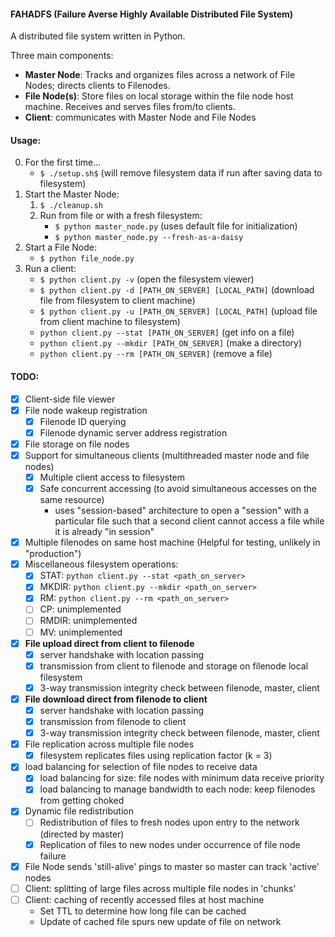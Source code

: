 #### __FAHADFS__ (Failure Averse Highly Available Distributed File System)


A distributed file system written in Python.

Three main components:
- __Master Node__: Tracks and organizes files across a network of File Nodes; directs clients to Filenodes.
- __File Node(s)__: Store files on local storage within the file node host machine. Receives and serves files from/to clients.
- __Client__: communicates with Master Node and File Nodes

#### Usage:

0. For the first time...
    - ```$ ./setup.sh$``` (will remove filesystem data if run after saving data to filesystem)
1. Start the Master Node:
    1. ```$ ./cleanup.sh```
    2. Run from file or with a fresh filesystem:
        - ```$ python master_node.py``` (uses default file for initialization)
        - ```$ python master_node.py --fresh-as-a-daisy```
2. Start a File Node:
    - ```$ python file_node.py```
3. Run a client:
    - ```$ python client.py -v``` (open the filesystem viewer)
    - ```$ python client.py -d [PATH_ON_SERVER] [LOCAL_PATH]``` (download file from filesystem to client machine)
    - ```$ python client.py -u [PATH_ON_SERVER] [LOCAL_PATH]``` (upload file from client machine to filesystem)
    - ```python client.py --stat [PATH_ON_SERVER]``` (get info on a file)
    - ```python client.py --mkdir [PATH_ON_SERVER]``` (make a directory)
    - ```python client.py --rm [PATH_ON_SERVER]``` (remove a file)


#### TODO:

- [X] Client-side file viewer
- [X] File node wakeup registration
    - [X] Filenode ID querying
    - [X] Filenode dynamic server address registration
- [X] File storage on file nodes
- [X] Support for simultaneous clients (multithreaded master node and file nodes)
    - [X] Multiple client access to filesystem
    - [X] Safe concurrent accessing (to avoid simultaneous accesses on the same resource)
        - uses "session-based" architecture to open a "session" with a particular file such that a second client cannot access a file while it is already "in session"
- [X] Multiple filenodes on same host machine (Helpful for testing, unlikely in "production")
- [X] Miscellaneous filesystem operations:
    - [X] STAT: ```python client.py --stat <path_on_server>```
    - [X] MKDIR: ```python client.py --mkdir <path_on_server>```
    - [X] RM: ```python client.py --rm <path_on_server>```
    - [ ] CP: unimplemented
    - [ ] RMDIR: unimplemented
    - [ ] MV: unimplemented
- [X] __File upload direct from client to filenode__
    - [X] server handshake with location passing
    - [X] transmission from client to filenode and storage on filenode local filesystem
    - [X] 3-way transmission integrity check between filenode, master, client
- [X] __File download direct from filenode to client__
    - [X] server handshake with location passing
    - [X] transmission from filenode to client
    - [X] 3-way transmission integrity check between filenode, master, client
- [X] File replication across multiple file nodes
    - [X] filesystem replicates files using replication factor (k = 3)

- [X] load balancing for selection of file nodes to receive data
    - [X] load balancing for size: file nodes with minimum data receive priority
    - [X] load balancing to manage bandwidth to each node: keep filenodes from getting choked
- [X] Dynamic file redistribution
    - [ ] Redistribution of files to fresh nodes upon entry to the network (directed by master)
    - [X] Replication of files to new nodes under occurrence of file node failure
- [X] File Node sends 'still-alive' pings to master so master can track 'active' nodes
- [ ] Client: splitting of large files across multiple file nodes in 'chunks'
- [ ] Client: caching of recently accessed files at host machine
    - Set TTL to determine how long file can be cached
    - Update of cached file spurs new update of file on network
